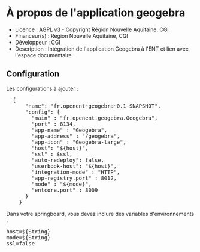 # À propos de l'application geogebra

* Licence : [AGPL v3](http://www.gnu.org/licenses/agpl.txt) - Copyright Région Nouvelle Aquitaine, CGI
* Financeur(s) : Région Nouvelle Aquitaine, CGI
* Développeur : CGI
* Description : Intégration de l'application Geogebra à l'ENT et lien avec l'espace documentaire.

## Configuration
Les configurations à ajouter :
<pre>
  {
      "name": "fr.openent~geogebra~0.1-SNAPSHOT",
      "config": {
        "main" : "fr.openent.geogebra.Geogebra",
        "port" : 8134,
        "app-name" : "Geogebra",
    	"app-address" : "/geogebra",
    	"app-icon" : "Geogebra-large",
        "host": "${host}",
        "ssl" : $ssl,
        "auto-redeploy": false,
        "userbook-host": "${host}",
        "integration-mode" : "HTTP",
        "app-registry.port" : 8012,
        "mode" : "${mode}",
        "entcore.port" : 8009
      }
    }
</pre>

Dans votre springboard, vous devez inclure des variables d'environnements :
<pre>
host=${String}
mode=${String}
ssl=false
</pre>
